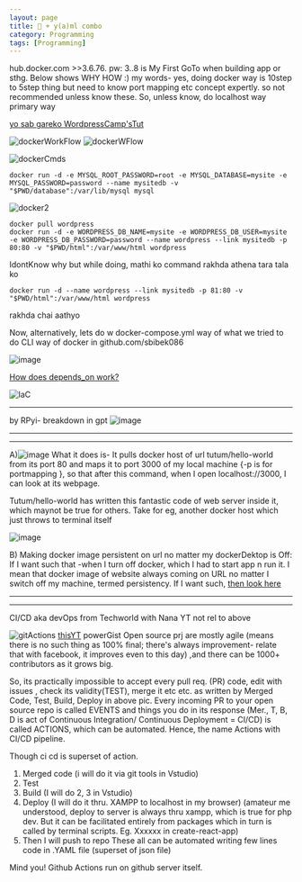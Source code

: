 ```yaml
---
layout: page
title: 🐳 + y(a)ml combo
category: Programming
tags: [Programming] 
---
```


hub.docker.com >>3.6.76. pw: 3..8 is My First GoTo when building app or sthg. Below shows WHY HOW :)
my words- yes, doing docker way is 10step to 5step thing but need to know port mapping etc concept expertly. so not recommended unless know these.
So, unless know, do localhost way primary way

[yo sab gareko WordpressCamp'sTut](https://www.facebook.com/mishra.aananta/videos/307497993616073)

![dockerWorkFlow](https://user-images.githubusercontent.com/11883023/209544204-48c30b20-48e6-47b5-972c-af4b98ddb45c.png)
![dockerWFlow](https://github.com/sbibek086/write-the-docs/assets/11883023/7b4b7003-e40b-4a67-9cb3-3d9e7e18b875)

![dockerCmds](https://user-images.githubusercontent.com/11883023/226905071-689ef9cc-36be-4d97-8a29-fe38de12edba.png)

```
docker run -d -e MYSQL_ROOT_PASSWORD=root -e MYSQL_DATABASE=mysite -e MYSQL_PASSWORD=password --name mysitedb -v "$PWD/database":/var/lib/mysql mysql
```
![docker2](https://user-images.githubusercontent.com/11883023/192002125-893e6b7e-eaf9-4f3e-a16d-b5e5a70b3fe7.png)

```
docker pull wordpress
docker run -d -e WORDPRESS_DB_NAME=mysite -e WORDPRESS_DB_USER=mysite -e WORDPRESS_DB_PASSWORD=password --name wordpress --link mysitedb -p 80:80 -v "$PWD/html":/var/www/html wordpress
```
IdontKnow why but while doing, mathi ko command rakhda athena tara tala ko
```
docker run -d --name wordpress --link mysitedb -p 81:80 -v "$PWD/html":/var/www/html wordpress
```
rakhda chai aathyo

Now, alternatively, lets do w docker-compose.yml way of what we tried to do CLI way of docker in github.com/sbibek086 

![image](https://github.com/user-attachments/assets/943e01f7-a93e-4872-a451-f80adeed6ab1)


[How does depends_on work?](https://stackoverflow.com/questions/73727944/when-depends-on-is-being-used-in-docker-compose-yml)

![IaC](https://github.com/user-attachments/assets/00e53816-27cf-44e7-87a5-fea71ee8587d)

---
by RPyi- breakdown in gpt
![image](https://github.com/sbibek086/sbibek086.io/assets/11883023/202fe845-0d23-4264-a884-d5a282692304)

---
---
A)![image](https://user-images.githubusercontent.com/11883023/129465953-70a13d01-e17f-4399-8774-22ab70b19f5c.png)
What it does is- It pulls docker host of url tutum/hello-world from its port 80 and maps it to port 3000 of my local machine {-p is for portmapping }, so that after this command, when I open localhost://3000, I can look at its webpage. 

Tutum/hello-world has written this fantastic code of web server inside it, which maynot be true for others.
Take for eg, another docker host which just throws to terminal itself

![image](https://user-images.githubusercontent.com/11883023/129466016-ea8a5dcd-ca41-44a0-a127-e05020c5f333.png)

B) Making docker image persistent on url no matter my dockerDektop is Off:
If I want such that -when I turn off docker, which I had to start app n run it. I mean that docker image of website always coming on URL no matter I switch off my machine, termed persistency.   If I want such, [then look here](https://developer.okta.com/blog/2018/09/27/test-your-github-repositories-with-docker-in-five-minutes)

---
---
CI/CD aka devOps from Techworld with Nana YT not rel to above

![gitActions](https://user-images.githubusercontent.com/11883023/120933150-82a62080-c718-11eb-9667-0ede1aad1b33.jpg)
[thisYT](https://www.youtube.com/watch?v=R8_veQiYBjI) powerGist
Open source prj are mostly agile (means there is no such thing as 100% final; there's always improvement- relate that with facebook, it improves even to this day) ,and there can be 1000+ contributors as it grows big.

So, its practically impossible to accept every pull req. (PR) code, edit with issues , check its validity(TEST), merge it etc etc. as written by Merged Code, Test, Build, Deploy in above pic. Every incoming PR to your open source repo is called EVENTS and things you do in its response (Mer., T, B, D is act of Continuous Integration/ Continuous Deployment = CI/CD) is called ACTIONS, which can be automated. Hence, the name Actions with CI/CD pipeline.

Though ci cd is superset of action.

1. Merged code (i will do it via git tools in Vstudio)
2. Test
3. Build (I will do 2, 3 in Vstudio)
4. Deploy (I will do it thru. XAMPP to localhost in my browser)
(amateur me understood, deploy to server is always thru xampp, which is true for php dev. But it can be facilitated entirely from packages which in turn is called by terminal scripts. Eg. Xxxxxx in create-react-app)
5. Then I will push to repo
These all can be automated writing few lines code in .YAML file (superset of json file)

Mind you! Github Actions run on github server itself.

